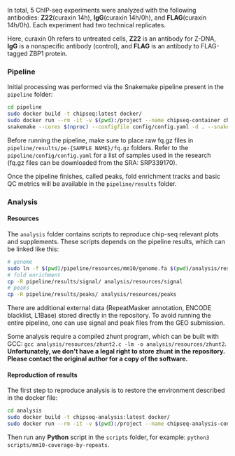 In total, 5 ChIP-seq experiments were analyzed with the following antibodies: **Z22**(curaxin 14h), **IgG**(curaxin 14h/0h), and **FLAG**(curaxin 14h/0h). Each experiment had two technical replicates.

Here, curaxin 0h refers to untreated cells, **Z22** is an antibody for Z-DNA, **IgG** is a nonspecific antibody (control), and **FLAG** is an antibody to FLAG-tagged ZBP1 protein. 

### Pipeline
Initial processing was performed via the Snakemake pipeline present in the `pipeline` folder:
```bash
cd pipeline
sudo docker build -t chipseq:latest docker/
sudo docker run --rm -it -v $(pwd):/project --name chipseq-container chipseq:latest
snakemake --cores $(nproc) --configfile config/config.yaml -d . --snakefile workflow/Snakefile  all
```
Before running the pipeline, make sure to place raw fq.gz files in `pipeline/results/pe-{SAMPLE NAME}/fq.gz` folders. Refer to the `pipeline/config/config.yaml` for a list of samples used in the research (fq.gz files can be downloaded from the SRA: SRP339170).

Once the pipeline finishes, called peaks, fold enrichment tracks and basic QC metrics will be available in the `pipeline/results` folder.

### Analysis
#### Resources
The `analysis` folder contains scripts to reproduce chip-seq relevant plots and supplements. These scripts depends on the pipeline results, which can be linked like this:
```bash
# genome
sudo ln -f $(pwd)/pipeline/resources/mm10/genome.fa $(pwd)/analysis/resources/genome.fa
# fold enrichment
cp -R pipeline/results/signal/ analysis/resources/signal
# peaks
cp -R pipeline/results/peaks/ analysis/resources/peaks
```
There are additional external data (RepeatMasker annotation, ENCODE blacklist, L1Base) stored directly in the repository. To avoid running the entire pipeline, one can use signal and peak files from the GEO submission.

Some analysis require a compiled zhunt program, which can be built with GCC: `gcc analysis/resources/zhunt2.c -lm -o analysis/resources/zhunt2`. 
**Unfortunately, we don't have a legal right to store zhunt in the repository. Please contact the original author for a copy of the software.**
#### Reproduction of results 
The first step to reproduce analysis is to restore the environment described in the docker file:
```bash
cd analysis
sudo docker build -t chipseq-analysis:latest docker/
sudo docker run --rm -it -v $(pwd):/project --name chipseq-analysis-container chipseq-analysis:latest
```
Then run any **Python** script in the `scripts` folder, for example: `python3 scripts/mm10-coverage-by-repeats`. 
